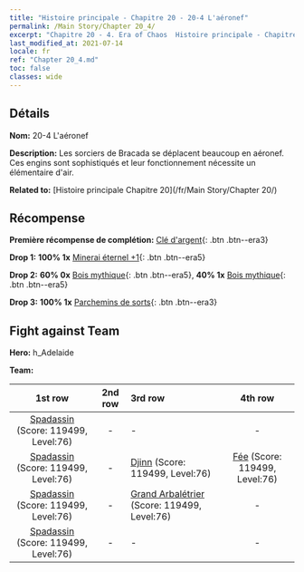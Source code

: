 ```yaml
---
title: "Histoire principale - Chapitre 20 - 20-4 L'aéronef"
permalink: /Main Story/Chapter 20_4/
excerpt: "Chapitre 20 - 4. Era of Chaos  Histoire principale - Chapitre 20_4. 20-4 L'aéronef"
last_modified_at: 2021-07-14
locale: fr
ref: "Chapter 20_4.md"
toc: false
classes: wide
---
```


## Détails

 **Nom:** 20-4 L'aéronef

 **Description:** Les sorciers de Bracada se déplacent beaucoup en aéronef. Ces engins sont sophistiqués et leur fonctionnement nécessite un élémentaire d'air.

 **Related to:** [Histoire principale Chapitre 20](/fr/Main Story/Chapter 20/)

## Récompense

 **Première récompense de complétion:** [Clé d'argent](/ItemsFR/con_693/){: .btn .btn--era3}

 **Drop 1:** **100% 1x** [Minerai éternel +1](/ItemsFR/mat_68/){: .btn .btn--era5}

 **Drop 2:** **60% 0x** [Bois mythique](/ItemsFR/mat_62/){: .btn .btn--era5}, **40% 1x** [Bois mythique](/ItemsFR/mat_62/){: .btn .btn--era5}

 **Drop 3:** **100% 1x** [Parchemins de sorts](/ItemsFR/con_694/){: .btn .btn--era3}


## Fight against Team
 **Hero:** h_Adelaide

 **Team:**


  | 1st row | 2nd row | 3rd row | 4th row |
  |:----:|:----:|:----|:----:|
  | [Spadassin](/fr/units/Swordsman/) (Score: 119499, Level:76)  | - | - | - |
  | [Spadassin](/fr/units/Swordsman/) (Score: 119499, Level:76)  | - | [Djinn](/fr/units/Genie/) (Score: 119499, Level:76)  | [Fée](/fr/units/Sprite/) (Score: 119499, Level:76)  |
  | [Spadassin](/fr/units/Swordsman/) (Score: 119499, Level:76)  | - | [Grand Arbalétrier](/fr/units/Marksman/) (Score: 119499, Level:76)  | - |
  | [Spadassin](/fr/units/Swordsman/) (Score: 119499, Level:76)  | - | - | - |


